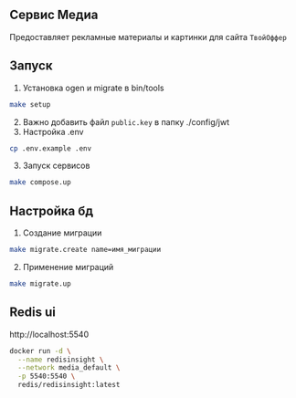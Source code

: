## Сервис Медиа
Предоставляет рекламные материалы и картинки для сайта `ТвойОффер`

## Запуск
1. Установка ogen и migrate в bin/tools
```bash
make setup
```
2. Важно добавить файл `public.key` в папку ./config/jwt
2. Настройка .env
```bash
cp .env.example .env
```
3. Запуск сервисов
```bash
make compose.up
```

## Настройка бд
1. Создание миграции
```bash
make migrate.create name=имя_миграции
```
2. Применение миграций
```bash
make migrate.up
```

## Redis ui

http://localhost:5540

```bash
docker run -d \
  --name redisinsight \
  --network media_default \
  -p 5540:5540 \
  redis/redisinsight:latest
```
